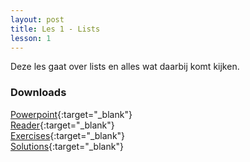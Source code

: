 ```yaml
---
layout: post
title: Les 1 - Lists
lesson: 1
---
```


Deze les gaat over lists en alles wat daarbij komt kijken.

### Downloads
[Powerpoint](https://drive.google.com/file/d/1Zy5PM5QykFM533vGrlPWLP5rXwL9fm0U/view?usp=sharing){:target="_blank"}  
[Reader](https://drive.google.com/file/d/1sC2uwqKnY0mIsdqSPLBJNprjopCDa3d8/view?usp=sharing){:target="_blank"}  
[Exercises](https://drive.google.com/file/d/1C_cwHqxU9Ym9Rof-4VInym3Abv1A9uyu/view?usp=sharing){:target="_blank"}  
[Solutions](https://drive.google.com/file/d/1K7NsW7FIvR1Zv6Xsy_4JJZgLhwMKG232/view?usp=sharing){:target="_blank"}  
